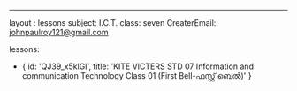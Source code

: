 --- 
layout : lessons 
subject: I.C.T.
class: seven
CreaterEmail: johnpaulroy121@gmail.com

lessons: 
- { id: 'QJ39_x5klGI', title: 'KITE VICTERS STD 07 Information and communication Technology Class 01 (First Bell-ഫസ്റ്റ് ബെല്‍)' }
